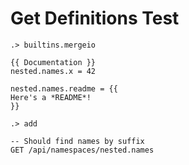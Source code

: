 # Get Definitions Test

```ucm:hide
.> builtins.mergeio
```

```unison
{{ Documentation }}
nested.names.x = 42

nested.names.readme = {{
Here's a *README*!
}}
```

```ucm
.> add
```

```api
-- Should find names by suffix
GET /api/namespaces/nested.names
```
